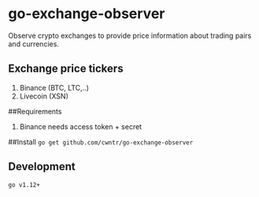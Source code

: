 # go-exchange-observer
Observe crypto exchanges to provide price information about trading pairs and currencies.

## Exchange price tickers 
1. Binance (BTC, LTC,..)
2. Livecoin (XSN)

##Requirements 
1. Binance needs access token + secret

##Install
``go get github.com/cwntr/go-exchange-observer``

## Development
``go v1.12+``
